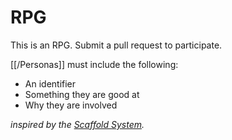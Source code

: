 # RPG
This is an RPG. Submit a pull request to participate.

[[/Personas]] must include the following:

* An identifier
* Something they are good at
* Why they are involved

_inspired by the [Scaffold System](https://vsca.blog/2021/02/20/the-scaffold-system/)._
